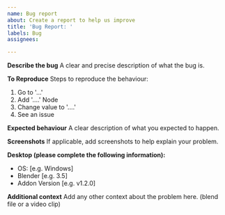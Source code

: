 ```yaml
---
name: Bug report
about: Create a report to help us improve
title: 'Bug Report: '
labels: Bug
assignees:

---
```


**Describe the bug**
A clear and precise description of what the bug is.

**To Reproduce**
Steps to reproduce the behaviour:
1. Go to '...'
2. Add '....' Node
3. Change value to '....'
4. See an issue

**Expected behaviour**
A clear description of what you expected to happen.

**Screenshots**
If applicable, add screenshots to help explain your problem.

**Desktop (please complete the following information):**
 - OS: [e.g. Windows]
 - Blender [e.g. 3.5]
 - Addon Version [e.g. v1.2.0]

**Additional context**
Add any other context about the problem here. (blend file or a video clip)
